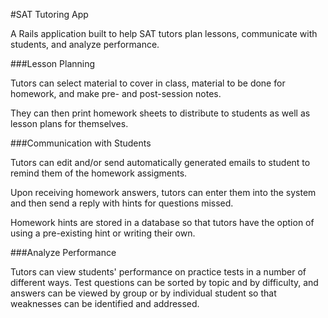 #SAT Tutoring App

A Rails application built to help SAT tutors plan lessons, communicate with students, and analyze performance.

###Lesson Planning

Tutors can select material to cover in class, material to be done for homework, and make pre- and post-session notes.  

They can then print homework sheets to distribute to students as well as lesson plans for themselves.

###Communication with Students

Tutors can edit and/or send automatically generated emails to student to remind them of the homework assigments. 

Upon receiving homework answers, tutors can enter them into the system and then send a reply with hints for questions missed.  

Homework hints are stored in a database so that tutors have the option of using a pre-existing hint or writing their own.

###Analyze Performance

Tutors can view students' performance on practice tests in a number of different ways.  Test questions can be sorted by topic and by difficulty, and answers can be viewed by group or by individual student so that weaknesses can be identified and addressed.  


